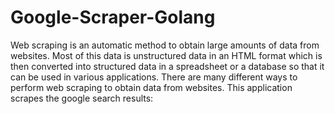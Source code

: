 # Google-Scraper-Golang
Web scraping is an automatic method to obtain large amounts of data from websites.
Most of this data is unstructured data in an HTML format which is then converted into structured data in a spreadsheet or a database so that it can be used in various applications. There are many different ways to perform web scraping to obtain data from websites. 
This application scrapes the google search results:
